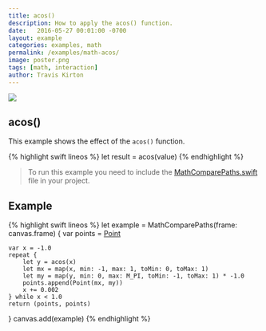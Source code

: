 ```yaml
---
title: acos()
description: How to apply the acos() function.
date:   2016-05-27 00:01:00 -0700
layout: example
categories: examples, math
permalink: /examples/math-acos/
image: poster.png
tags: [math, interaction]
author: Travis Kirton
---
```

![](acos.png)

## acos()
This example shows the effect of the `acos()` function.

{% highlight swift lineos %}
let result = acos(value)
{% endhighlight %}

> To run this example you need to include the [MathComparePaths.swift](https://gist.github.com/C4Framework/0705e9ad451fa2b655075ad72432ca46) file in your project.

## Example
{% highlight swift lineos %}
let example = MathComparePaths(frame: canvas.frame) {
    var points = [Point]()

    var x = -1.0
    repeat {
        let y = acos(x)
        let mx = map(x, min: -1, max: 1, toMin: 0, toMax: 1)
        let my = map(y, min: 0, max: M_PI, toMin: -1, toMax: 1) * -1.0
        points.append(Point(mx, my))
        x += 0.002
    } while x < 1.0
    return (points, points)
}
canvas.add(example)
{% endhighlight %}
